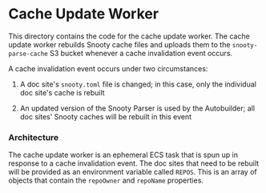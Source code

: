 # Cache Update Worker

This directory contains the code for the cache update worker. The cache update worker rebuilds Snooty cache files and uploads them to the `snooty-parse-cache` S3 bucket whenever a cache invalidation event occurs.

A cache invalidation event occurs under two circumstances:

1. A doc site's `snooty.toml` file is changed; in this case, only the individual doc site's cache is rebuilt

2. An updated version of the Snooty Parser is used by the Autobuilder; all doc sites' Snooty caches will be rebuilt in this event

### Architecture

The cache update worker is an ephemeral ECS task that is spun up in response to a cache invalidation event. The doc sites that need to be rebuilt will be provided as an environment variable called `REPOS`. This is an array of objects that contain the `repoOwner` and `repoName` properties.

